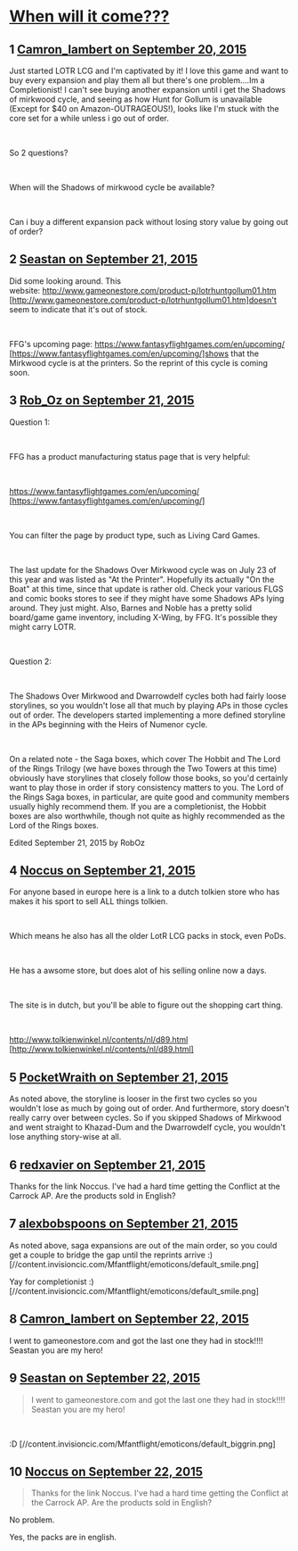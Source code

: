 # [When will it come???](https://community.fantasyflightgames.com/topic/188976-when-will-it-come/)

## 1 [Camron_lambert on September 20, 2015](https://community.fantasyflightgames.com/topic/188976-when-will-it-come/?do=findComment&comment=1807490)

Just started LOTR LCG and I'm captivated by it! I love this game and want to buy every expansion and play them all but there's one problem....Im a Completionist! I can't see buying another expansion until i get the Shadows of mirkwood cycle, and seeing as how Hunt for Gollum is unavailable (Except for $40 on Amazon-OUTRAGEOUS!), looks like I'm stuck with the core set for a while unless i go out of order. 

 

So 2 questions?

 

When will the Shadows of mirkwood cycle be available?

 

Can i buy a different expansion pack without losing story value by going out of order?

## 2 [Seastan on September 21, 2015](https://community.fantasyflightgames.com/topic/188976-when-will-it-come/?do=findComment&comment=1809862)

Did some looking around. This website: http://www.gameonestore.com/product-p/lotrhuntgollum01.htm [http://www.gameonestore.com/product-p/lotrhuntgollum01.htm]doesn't seem to indicate that it's out of stock.

 

FFG's upcoming page: https://www.fantasyflightgames.com/en/upcoming/ [https://www.fantasyflightgames.com/en/upcoming/]shows that the Mirkwood cycle is at the printers. So the reprint of this cycle is coming soon.

## 3 [Rob_Oz on September 21, 2015](https://community.fantasyflightgames.com/topic/188976-when-will-it-come/?do=findComment&comment=1809902)

Question 1:

 

FFG has a product manufacturing status page that is very helpful:

 

https://www.fantasyflightgames.com/en/upcoming/ [https://www.fantasyflightgames.com/en/upcoming/]

 

You can filter the page by product type, such as Living Card Games.

 

The last update for the Shadows Over Mirkwood cycle was on July 23 of this year and was listed as "At the Printer". Hopefully its actually "On the Boat" at this time, since that update is rather old. Check your various FLGS and comic books stores to see if they might have some Shadows APs lying around. They just might. Also, Barnes and Noble has a pretty solid board/game game inventory, including X-Wing, by FFG. It's possible they might carry LOTR.

 

Question 2:

 

The Shadows Over Mirkwood and Dwarrowdelf cycles both had fairly loose storylines, so you wouldn't lose all that much by playing APs in those cycles out of order. The developers started implementing a more defined storyline in the APs beginning with the Heirs of Numenor cycle.

 

On a related note - the Saga boxes, which cover The Hobbit and The Lord of the Rings Trilogy (we have boxes through the Two Towers at this time) obviously have storylines that closely follow those books, so you'd certainly want to play those in order if story consistency matters to you. The Lord of the Rings Saga boxes, in particular, are quite good and community members usually highly recommend them. If you are a completionist, the Hobbit boxes are also worthwhile, though not quite as highly recommended as the Lord of the Rings boxes.

Edited September 21, 2015 by RobOz

## 4 [Noccus on September 21, 2015](https://community.fantasyflightgames.com/topic/188976-when-will-it-come/?do=findComment&comment=1809950)

For anyone based in europe here is a link to a dutch tolkien store who has makes it his sport to sell ALL things tolkien.

 

Which means he also has all the older LotR LCG packs in stock, even PoDs.

 

He has a awsome store, but does alot of his selling online now a days.

 

The site is in dutch, but you'll be able to figure out the shopping cart thing.

 

http://www.tolkienwinkel.nl/contents/nl/d89.html [http://www.tolkienwinkel.nl/contents/nl/d89.html]

## 5 [PocketWraith on September 21, 2015](https://community.fantasyflightgames.com/topic/188976-when-will-it-come/?do=findComment&comment=1809964)

As noted above, the storyline is looser in the first two cycles so you wouldn't lose as much by going out of order. And furthermore, story doesn't really carry over between cycles. So if you skipped Shadows of Mirkwood and went straight to Khazad-Dum and the Dwarrowdelf cycle, you wouldn't lose anything story-wise at all.

## 6 [redxavier on September 21, 2015](https://community.fantasyflightgames.com/topic/188976-when-will-it-come/?do=findComment&comment=1810324)

Thanks for the link Noccus. I've had a hard time getting the Conflict at the Carrock AP. Are the products sold in English?

## 7 [alexbobspoons on September 21, 2015](https://community.fantasyflightgames.com/topic/188976-when-will-it-come/?do=findComment&comment=1810571)

As noted above, saga expansions are out of the main order, so you could get a couple to bridge the gap until the reprints arrive :) [//content.invisioncic.com/Mfantflight/emoticons/default_smile.png]

Yay for completionist :) [//content.invisioncic.com/Mfantflight/emoticons/default_smile.png]

## 8 [Camron_lambert on September 22, 2015](https://community.fantasyflightgames.com/topic/188976-when-will-it-come/?do=findComment&comment=1811929)

I went to gameonestore.com and got the last one they had in stock!!!! Seastan you are my hero!

## 9 [Seastan on September 22, 2015](https://community.fantasyflightgames.com/topic/188976-when-will-it-come/?do=findComment&comment=1812023)

> I went to gameonestore.com and got the last one they had in stock!!!! Seastan you are my hero!

 

:D [//content.invisioncic.com/Mfantflight/emoticons/default_biggrin.png]

## 10 [Noccus on September 22, 2015](https://community.fantasyflightgames.com/topic/188976-when-will-it-come/?do=findComment&comment=1812082)

> Thanks for the link Noccus. I've had a hard time getting the Conflict at the Carrock AP. Are the products sold in English?

No problem.

Yes, the packs are in english.

